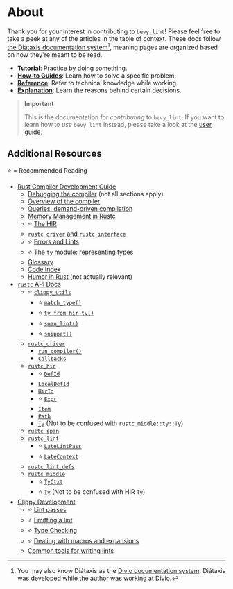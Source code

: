 # About

Thank you for your interest in contributing to `bevy_lint`! Please feel free to take a peek at any of the articles in the table of context. These docs follow [the Diátaxis documentation system](https://diataxis.fr/)[^divio], meaning pages are organized based on how they're meant to be read.

- [**Tutorial**](https://diataxis.fr/tutorials/): Practice by doing something.
- [**How-to Guides**](https://diataxis.fr/how-to-guides/): Learn how to solve a specific problem.
- [**Reference**](https://diataxis.fr/reference/): Refer to technical knowledge while working.
- [**Explanation**](https://diataxis.fr/explanation/): Learn the reasons behind certain decisions.

[^divio]: You may also know Diátaxis as the [Divio documentation system](https://docs.divio.com/documentation-system/). Diátaxis was developed while the author was working at Divio.

> **Important**
>
> This is the documentation for _contributing_ to `bevy_lint`. If you want to learn how to _use_ `bevy_lint` instead, please take a look at the [user guide](../../linter/index.md).

## Additional Resources

⭐️ = Recommended Reading

- [Rust Compiler Development Guide](https://rustc-dev-guide.rust-lang.org/)
    - [Debugging the compiler](https://rustc-dev-guide.rust-lang.org/compiler-debugging.html) (not all sections apply)
    - [Overview of the compiler](https://rustc-dev-guide.rust-lang.org/overview.html)
    - [Queries: demand-driven compilation](https://rustc-dev-guide.rust-lang.org/query.html)
    - [Memory Management in Rustc](https://rustc-dev-guide.rust-lang.org/memory.html)
    - ⭐️ [The HIR](https://rustc-dev-guide.rust-lang.org/hir.html)
    - [`rustc_driver` and `rustc_interface`](https://rustc-dev-guide.rust-lang.org/rustc-driver/intro.html)
    - ⭐️ [Errors and Lints](https://rustc-dev-guide.rust-lang.org/rustc-driver/intro.html)
    - ⭐️ [The `ty` module: representing types](https://rustc-dev-guide.rust-lang.org/ty.html)
    - [Glossary](https://rustc-dev-guide.rust-lang.org/appendix/glossary.html)
    - [Code Index](https://rustc-dev-guide.rust-lang.org/appendix/code-index.html)
    - [Humor in Rust](https://rustc-dev-guide.rust-lang.org/appendix/humorust.html) (not actually relevant)
- [`rustc` API Docs](https://doc.rust-lang.org/nightly/nightly-rustc/)
    - ⭐️ [`clippy_utils`](https://doc.rust-lang.org/nightly/nightly-rustc/clippy_utils/index.html)
        - ⭐️ [`match_type()`](https://doc.rust-lang.org/nightly/nightly-rustc/clippy_utils/ty/fn.match_type.html)
        <!-- As of 2025-02-21, Clippy hasn't synchronized with `rustc` yet, so `ty_from_hir_ty()` isn't in the docs. To work around this, we link to the docs.rs version. -->
        - ⭐️ [`ty_from_hir_ty()`](https://docs.rs/clippy_utils/latest/clippy_utils/ty/fn.ty_from_hir_ty.html)
        - ⭐️ [`span_lint()`](https://doc.rust-lang.org/nightly/nightly-rustc/clippy_utils/diagnostics/fn.span_lint.html)
        - ⭐️ [`snippet()`](https://doc.rust-lang.org/nightly/nightly-rustc/clippy_utils/source/fn.snippet.html)
    - [`rustc_driver`](https://doc.rust-lang.org/nightly/nightly-rustc/rustc_driver/index.html)
        - [`run_compiler()`](https://doc.rust-lang.org/nightly/nightly-rustc/rustc_driver/fn.run_compiler.html)
        - [`Callbacks`](https://doc.rust-lang.org/nightly/nightly-rustc/rustc_driver/trait.Callbacks.html)
    - [`rustc_hir`](https://doc.rust-lang.org/nightly/nightly-rustc/rustc_hir/index.html)
        - ⭐️ [`DefId`](https://doc.rust-lang.org/nightly/nightly-rustc/rustc_hir/def_id/struct.DefId.html)
        - [`LocalDefId`](https://doc.rust-lang.org/nightly/nightly-rustc/rustc_hir/def_id/struct.LocalDefId.html)
        - [`HirId`](https://doc.rust-lang.org/nightly/nightly-rustc/rustc_hir/hir_id/struct.HirId.html)
        - ⭐️ [`Expr`](https://doc.rust-lang.org/nightly/nightly-rustc/rustc_hir/hir/struct.Expr.html)
        - [`Item`](https://doc.rust-lang.org/nightly/nightly-rustc/rustc_hir/hir/struct.Item.html)
        - [`Path`](https://doc.rust-lang.org/nightly/nightly-rustc/rustc_hir/hir/struct.Path.html)
        - [`Ty`](https://doc.rust-lang.org/nightly/nightly-rustc/rustc_hir/hir/struct.Ty.html) (Not to be confused with `rustc_middle::ty::Ty`)
    - [`rustc_span`](https://doc.rust-lang.org/nightly/nightly-rustc/rustc_span/index.html)
    - [`rustc_lint`](https://doc.rust-lang.org/nightly/nightly-rustc/rustc_lint/index.html)
        - ⭐️ [`LateLintPass`](https://doc.rust-lang.org/nightly/nightly-rustc/rustc_lint/trait.LateLintPass.html)
        - ⭐️ [`LateContext`](https://doc.rust-lang.org/nightly/nightly-rustc/rustc_lint/struct.LateContext.html)
    - [`rustc_lint_defs`](https://doc.rust-lang.org/nightly/nightly-rustc/rustc_lint_defs/index.html)
    - [`rustc_middle`](https://doc.rust-lang.org/nightly/nightly-rustc/rustc_middle/index.html)
        - ⭐️ [`TyCtxt`](https://doc.rust-lang.org/nightly/nightly-rustc/rustc_middle/ty/context/struct.TyCtxt.html)
        - ⭐️ [`Ty`](https://doc.rust-lang.org/nightly/nightly-rustc/rustc_middle/ty/struct.Ty.html) (Not to be confused with HIR `Ty`)
- [Clippy Development](https://doc.rust-lang.org/stable/clippy/development/index.html)
    - ⭐️ [Lint passes](https://doc.rust-lang.org/stable/clippy/development/lint_passes.html)
    - ⭐️ [Emitting a lint](https://doc.rust-lang.org/stable/clippy/development/emitting_lints.html)
    - ⭐️ [Type Checking](https://doc.rust-lang.org/stable/clippy/development/type_checking.html)
    - ⭐️ [Dealing with macros and expansions](https://doc.rust-lang.org/stable/clippy/development/macro_expansions.html)
    - [Common tools for writing lints](https://doc.rust-lang.org/stable/clippy/development/common_tools_writing_lints.html)
